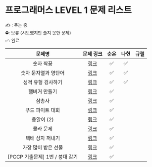 # 프로그래머스 LEVEL 1 문제 리스트

✍️ : 푸는 중   
⛔️: 보류 (시도했지만 풀지 못한 문제)   
✅: 완료

|문제명|문제 링크|순은|나현|규렬|
|:------:|:------:|:------:|:------:|:------:|
|숫자 짝꿍|<a href="https://school.programmers.co.kr/learn/courses/30/lessons/131128" target="_blank">링크</a>|✅|✅||
|숫자 문자열과 영단어|<a href="https://school.programmers.co.kr/learn/courses/30/lessons/131128" target="_blank">링크</a>|✅|✅||
|성격 유형 검사하기|<a href="https://school.programmers.co.kr/learn/courses/30/lessons/118666" target="_blank">링크</a>|✅|✅||
|햄버거 만들기|<a href="https://school.programmers.co.kr/learn/courses/30/lessons/133502" target="_blank">링크</a>|✅|||
|삼총사|<a href="https://school.programmers.co.kr/learn/courses/30/lessons/131705" target="_blank">링크</a>|✅|||
|푸드 파이트 대회|<a href="https://school.programmers.co.kr/learn/courses/30/lessons/134240" target="_blank">링크</a>|✅|||
|옹알이 (2)|<a href="https://school.programmers.co.kr/learn/courses/30/lessons/133499" target="_blank">링크</a>|✅|||
|콜라 문제|<a href="https://school.programmers.co.kr/learn/courses/30/lessons/132267" target="_blank">링크</a>|✅|||
|택배 상자 꺼내기|<a href="https://school.programmers.co.kr/learn/courses/30/lessons/389478" target="_blank">링크</a>|✅|||
|가장 많이 받은 선물|<a href="https://school.programmers.co.kr/learn/courses/30/lessons/258712" target="_blank">링크</a>|✅|||
|[PCCP 기출문제] 1번 / 붕대 감기|<a href="https://school.programmers.co.kr/learn/courses/30/lessons/250137" target="_blank">링크</a>|✅|||